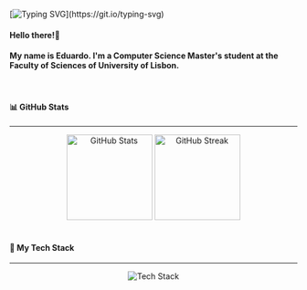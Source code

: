 [![Typing SVG](https://readme-typing-svg.herokuapp.com?font=Fira+Code&pause=1000&color=33A1F7&width=435&separator=%3C&lines=while(!(succeed+%3D+try()));)](https://git.io/typing-svg)

#### Hello there!👋
#### My name is Eduardo. I'm a Computer Science Master's student at the Faculty of Sciences of University of Lisbon.

<br/>

#### 📊 GitHub Stats
---

<div align="center">
  <img height="150" src="https://github-readme-stats.vercel.app/api?username=edupro26&show_icons=true&theme=github_dark&hide=stars" alt="GitHub Stats"/>
  <img height="150" src="https://github-readme-streak-stats.herokuapp.com?user=edupro26&theme=github-dark-blue&mode=weekly" alt="GitHub Streak"/>
</div>

<br/>

#### 🚀 My Tech Stack
---

<div align="center">
  <img src="https://skillicons.dev/icons?i=java,python,c,cs,kotlin,javascript,typescript,html,css,postgresql,mongodb,mysql,firebase,spring,nodejs,express,docker,git,github,linux&perline=10" alt="Tech Stack"/>
</div>
